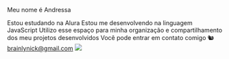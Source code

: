 Meu nome é Andressa 

Estou estudando na Alura
Estou me desenvolvendo na linguagem JavaScript
Utilizo esse espaço para minha organização e compartilhamento dos meu projetos desenvolvidos
Você pode entrar em contato comigo 🐿
brainlynick@gmail.com
![](https://i.pinimg.com/originals/b5/57/bd/b557bdcbb6839aec2c768c75443f989e.gif)
